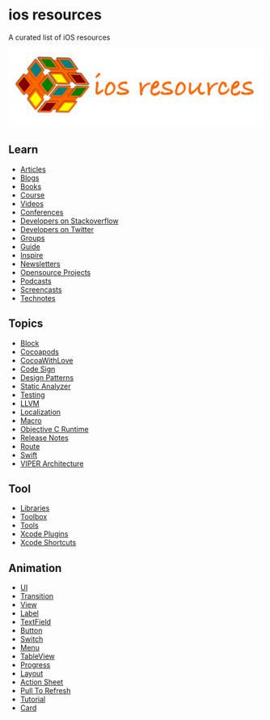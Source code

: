 ios resources
==
A curated list of iOS resources

![](ios-resources.png)

Learn
--
- [Articles](Learn/ios-articles.md)
- [Blogs](Learn/ios-blogs.md)
- [Books](Learn/ios-books.md)
- [Course](Learn/course.md)
- [Videos](Learn/ios-conf-videos.md)
- [Conferences](Learn/ios-conferences.md)
- [Developers on Stackoverflow](Learn/ios-developer-stackoverflow.md)
- [Developers on Twitter](Learn/ios-developer-twitter.md)
- [Groups](Learn/ios-group.md)
- [Guide](Learn/ios-guide.md)
- [Inspire](Learn/ios-inspire.md)
- [Newsletters](Learn/ios-newsletter.md)
- [Opensource Projects](Learn/ios-opensources.md)
- [Podcasts](Learn/ios-podcasts.md)
- [Screencasts](Learn/ios-screncast.md)
- [Technotes](Learn/ios-technotes.md)

Topics
--
- [Block](Topics/block.md)
- [Cocoapods](Topics/cocoapods.md)
- [CocoaWithLove](Topics/CocoaWithLove.md)
- [Code Sign](Topics/code-sign.md)
- [Design Patterns](Topics/design-patterns.md)
- [Static Analyzer](Topics/ios-static-analyzer.md)
- [Testing](Topics/ios-testing.md)
- [LLVM](Topics/llvm.md)
- [Localization](Topics/localization.md)
- [Macro](Topics/macros.md)
- [Objective C Runtime](Topics/objc-runtime.md)
- [Release Notes](Topics/release-notes.md)
- [Route](Topics/route.md)
- [Swift](Topics/swift.md)
- [VIPER Architecture](Topics/viper.md)

Tool
--
- [Libraries](Tool/ios-libraries.md)
- [Toolbox](Tool/ios-toolbox.md)
- [Tools](Tool/tools.md)
- [Xcode Plugins](Tool/xcode-plugins.md)
- [Xcode Shortcuts](Tool/xcode-shortcuts.md)

Animation
--
- [UI](Animation/ui.md)
- [Transition](Animation/transition.md)
- [View](Animation/view.md)
- [Label](Animation/label.md)
- [TextField](Animation/textfield.md)
- [Button](Animation/button.md)
- [Switch](Animation/switch.md)
- [Menu](Animation/menu.md)
- [TableView](Animation/tableview.md)
- [Progress](Animation/progress.md)
- [Layout](Animation/layout.md)
- [Action Sheet](Animation/actionsheet.md)
- [Pull To Refresh](Animation/pull-to-refresh.md)
- [Tutorial](Animation/tutorial.md)
- [Card](Animation/card.md)
